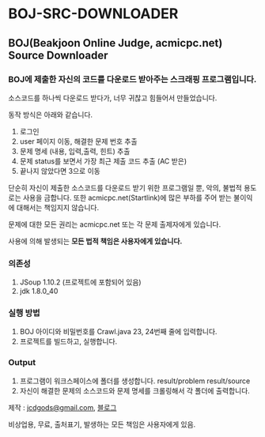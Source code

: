 # BOJ-SRC-DOWNLOADER

## BOJ(Beakjoon Online Judge, acmicpc.net) Source Downloader

### BOJ에 제출한 자신의 코드를 다운로드 받아주는 스크래핑 프로그램입니다.
 소스코드를 하나씩 다운로드 받다가, 너무 귀찮고 힘들어서 만들었습니다.
 
 동작 방식은 아래와 같습니다.
  1. 로그인 
  2. user 페이지 이동, 해결한 문제 번호 추출
  3. 문제 명세 (내용, 입력,출력, 힌트) 추출
  4. 문제 status를 보면서 가장 최근 제출 코드 추출 (AC 받은)
  5. 끝나지 않았다면 3으로 이동 

단순히 자신이 제출한 소스코드를 다운로드 받기 위한 프로그램일 뿐, 악의, 불법적 용도로는 사용을 금합니다.
또한 acmicpc.net(Startlink)에 많은 부하를 주어 받는 불이익에 대해서는 책임지지 않습니다.

문제에 대한 모든 권리는 acmicpc.net 또는 각 문제 출제자에게 있습니다.

사용에 의해 발생되는 **모든 법적 책임은 사용자에게 있습니다.**

### 의존성 
1. JSoup 1.10.2 (프로젝트에 포함되어 있음)
2. jdk 1.8.0_40

### 실행 방법
1. BOJ 아이디와 비밀번호를 Crawl.java 23, 24번째 줄에 입력합니다.
2. 프로젝트를 빌드하고, 실행합니다.

### Output
1. 프로그램이 워크스페이스에 폴더를 생성합니다.
   result/problem
   result/source   
2. 자신이 해결한 문제의 소스코드와 문제 명세를 크롤링해서 각 폴더에 출력합니다.


제작 : jcdgods@gmail.com, [블로그](http://jcdgods.tistory.com/)

비상업용, 무료, 출처표기, 발생하는 모든 책임은 사용자에게 있음.